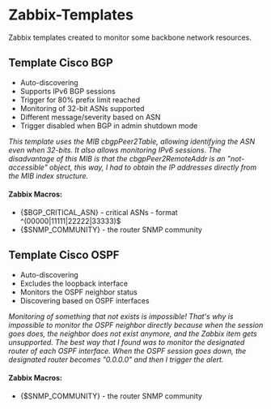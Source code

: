# Zabbix-Templates

Zabbix templates created to monitor some backbone network resources.

## Template Cisco BGP

 - Auto-discovering
 - Supports IPv6 BGP sessions
 - Trigger for 80% prefix limit reached
 - Monitoring of 32-bit ASNs supported
 - Different message/severity based on ASN
 - Trigger disabled when BGP in admin shutdown mode

*This template uses the MIB cbgpPeer2Table, allowing identifying the ASN even when 32-bits. It also allows monitoring IPv6 sessions. The disadvantage of this MIB is that the cbgpPeer2RemoteAddr is an "not-accessible" object, this way, I had to obtain the IP addresses directly from the MIB index structure.*

#### Zabbix Macros:
 - {$BGP_CRITICAL_ASN} - critical ASNs - format ^(00000|11111|22222|33333)$
 - {$SNMP_COMMUNITY} - the router SNMP community

## Template Cisco OSPF

 - Auto-discovering
 - Excludes the loopback interface
 - Monitors the OSPF neighbor status
 - Discovering based on OSPF interfaces

*Monitoring of something that not exists is impossible! That's why is impossible to monitor the OSPF neighbor directly because when the session goes does, the neighbor does not exist anymore, and the Zabbix item gets unsupported. The best way that I found was to monitor the designated router of each OSPF interface. When the OSPF session goes down, the designated router becomes "0.0.0.0" and then I trigger the alert.*

#### Zabbix Macros:
 - {$SNMP_COMMUNITY} - the router SNMP community
